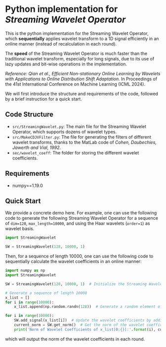 # Python implementation for _Streaming Wavelet Operator_

This is the python implementation for the Streaming Wavelet Operator, which **sequentially**
applies wavelet transform to a 1D signal efficiently in an online manner (instead of recalculation in each round).

The **speed** of the Streaming Wavelet Operator is much faster than the traditional wavelet transform,
especially for long signals, due to its use of lazy updates and bit-wise operations in the implementation.

_Reference:_
_Qian et al., Efficient Non-stationary Online Learning by Wavelets with Applications to Online Distribution Shift Adaptation._
In Proceedings of the 41st International Conference on Machine Learning (ICML 2024).

We will first introduce the structure and requirements of the code, followed by a brief instruction for a quick start.

## Code Structure

- `src/StreamingWavelet.py`: The main file for the Streaming Wavelet Operator, which supports dozens of wavelet types.
- `src/MakeCDJVFilter.py`: The file for generating the filters of different wavelet transforms, thanks to the MatLab code of _Cohen, Daubechies, Jawerth and Vial, 1992_.
- `sec/wavelet_coeff`: The folder for storing the different wavelet coefficients.

## Requirements

* numpy==1.19.0

## Quick Start

We provide a concrete demo here.
For example, one can use the following code to generate the following Streaming Wavelet Operator
for a sequence of `dim=128`, `max_length=10000`, and using the Haar wavelets (`order=1`) as wavelet basis.

```python
import StreamingWavelet

SW = StreamingWavelet(128, 10000, 1)
```

Then, for a sequence of length 10000, one can use the following code to sequentially calculate the wavelet coefficients in an online manner:

```python
import numpy as np
import StreamingWavelet

SW = StreamingWavelet(128, 10000, 1)  # Initialize the Streaming Wavelet Operator

# Generate a sequence of length 10000
x_list = []
for i in range(10000):
    x_list.append(np.random.randn(128))  # Generate a random element of dim=128, and add it to the sequence

for i in range(10000):
    SW.add_signal(x_list[i])  # Update the wavelet coefficients by adding the new element
    current_norm = SW.get_norm()  # Get the norm of the wavelet coefficients
    print('Norm of Wavelet Coefficients of x_list[0:{}]:'.format(i), current_norm)  # Print the current norm of the wavelet coefficients
```

which will output the norm of the wavelet coefficients in each round.